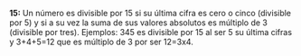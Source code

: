 **15:** Un número es divisible por 15 si su última cifra es cero o cinco (divisible por 5) y si a su vez la suma de sus valores absolutos es múltiplo de 3 (divisible por tres). Ejemplos: 345 es divisible por 15 al ser 5 su última cifras y 3+4+5=12 que es múltiplo de 3 por ser 12=3x4.
